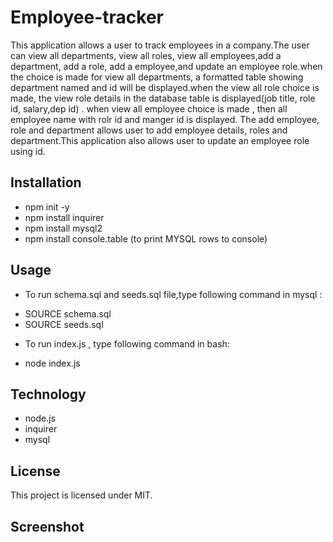 # Employee-tracker
This application allows a user to track employees in a company.The user can view all departments, view all roles, view all employees,add a department, add a role, add a employee,and update an employee role.when the choice is made for view all departments, a formatted table showing department named and id will be displayed.when the view all role  choice is made, the view role details in the database table is displayed(job title, role id, salary,dep id) . when view all employee choice is made , then all employee name with rolr id and manger id is displayed. The add employee, role and department allows user to add employee details, roles and department.This application also allows user to update an employee role using id.
## Installation
* npm init -y
* npm install inquirer
* npm install mysql2
* npm install console.table (to print MYSQL rows to console)
## Usage
* To run schema.sql and seeds.sql file,type following command in mysql :
- SOURCE schema.sql
- SOURCE seeds.sql 
* To run index.js , type following command in bash:
- node index.js
## Technology
- node.js
- inquirer
- mysql
## License 
This project is licensed under MIT.
## Screenshot


